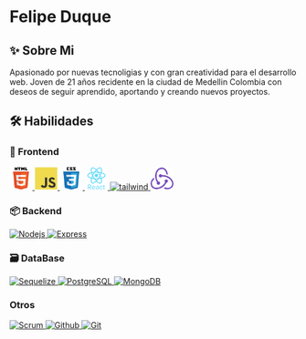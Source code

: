 
#  Felipe Duque


## ✨ Sobre Mi

Apasionado por nuevas tecnoligias y con gran creatividad para el desarrollo web. Joven de 21 años recidente en la ciudad de Medellin Colombia con deseos de seguir aprendido, aportando y creando nuevos proyectos.
## 🛠 Habilidades

### 🎨 Frontend
<a href="https://www.w3.org/html/" target="_blank" rel="noreferrer"> <img src="https://raw.githubusercontent.com/devicons/devicon/master/icons/html5/html5-original-wordmark.svg" alt="html5" width="40" height="40"/> </a>
<a href="https://developer.mozilla.org/en-US/docs/Web/JavaScript" target="_blank" rel="noreferrer"> <img src="https://raw.githubusercontent.com/devicons/devicon/master/icons/javascript/javascript-original.svg" alt="javascript" width="40" height="40"/> </a>
<a href="https://www.w3schools.com/css/" target="_blank" rel="noreferrer"> <img src="https://raw.githubusercontent.com/devicons/devicon/master/icons/css3/css3-original-wordmark.svg" alt="css3" width="40" height="40"/> </a>
<a href="https://reactjs.org/" target="_blank" rel="noreferrer"> <img src="https://raw.githubusercontent.com/devicons/devicon/master/icons/react/react-original-wordmark.svg" alt="react" width="40" height="40"/> </a>
<a href="https://tailwindcss.com/" target="_blank" rel="noreferrer"> <img src="https://www.vectorlogo.zone/logos/tailwindcss/tailwindcss-icon.svg" alt="tailwind" width="40" height="40"/> </a>
<a href="https://redux.js.org" target="_blank" rel="noreferrer"> <img src="https://raw.githubusercontent.com/devicons/devicon/master/icons/redux/redux-original.svg" alt="redux" width="40" height="40"/> </a>
### 📦 Backend 
<a href="https://nodejs.org/en/" target="_blank" rel="noreferrer"> <img src="https://nodejs.org/static/images/logo.svg" alt="Nodejs" width="40" height="40"/> </a>
<a href="https://expressjs.com/" target="_blank" rel="noreferrer"> <img src="https://www.vectorlogo.zone/logos/expressjs/expressjs-icon.svg" alt="Express" width="40" height="40"/> </a>


### 🗃 DataBase
<a href="https://sequelize.org/" target="_blank" rel="noreferrer"> <img src="https://www.vectorlogo.zone/logos/sequelizejs/sequelizejs-icon.svg" alt="Sequelize" width="40" height="40"/> </a>
<a href="https://www.postgresql.org/" target="_blank" rel="noreferrer"> <img src="https://www.vectorlogo.zone/logos/postgresql/postgresql-icon.svg" alt="PostgreSQL" width="40" height="40"/> </a>
<a href="https://www.mongodb.com/" target="_blank" rel="noreferrer"> <img src="https://cdn.worldvectorlogo.com/logos/mongodb-icon-1.svg" alt="MongoDB" width="40" height="40"/> </a>

### Otros
<a href="https://www.scrum.org/" target="_blank" rel="noreferrer"> <img src="https://cdn.worldvectorlogo.com/logos/scrumorg-1.svg" alt="Scrum" width="40" height="40"/> </a>
<a href="https://github.com/" target="_blank" rel="noreferrer"> <img src="https://cdn.worldvectorlogo.com/logos/github-icon-1.svg" alt="Github" width="40" height="40"/> </a>
<a href="https://git-scm.com/" target="_blank" rel="noreferrer"> <img src="https://cdn.worldvectorlogo.com/logos/git.svg" alt="Git" width="40" height="40"/> </a>

